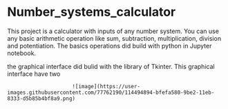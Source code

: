 # Number_systems_calculator
This project is a calculator with inputs of any number system. You can use any basic arithmetic operation like sum, subtraction, multiplication, division and potentiation. The basics operations did build with python in Jupyter notebook.

the graphical interface did bulid with the library of Tkinter. This graphical interface have two 

                         ![image](https://user-images.githubusercontent.com/77762190/114494894-bfefa580-9be2-11eb-8333-d5b85b4bf8a9.png)

